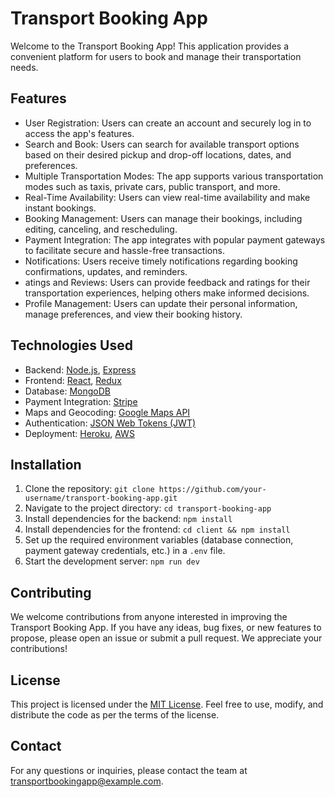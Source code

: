 # Transport Booking App

Welcome to the Transport Booking App! This application provides a convenient platform for users to book and manage their transportation needs.

## Features

- User Registration: Users can create an account and securely log in to access the app's features.
- Search and Book: Users can search for available transport options based on their desired pickup and drop-off locations, dates, and preferences.
- Multiple Transportation Modes: The app supports various transportation modes such as taxis, private cars, public transport, and more.
- Real-Time Availability: Users can view real-time availability and make instant bookings.
- Booking Management: Users can manage their bookings, including editing, canceling, and rescheduling.
- Payment Integration: The app integrates with popular payment gateways to facilitate secure and hassle-free transactions.
- Notifications: Users receive timely notifications regarding booking confirmations, updates, and reminders.
- atings and Reviews: Users can provide feedback and ratings for their transportation experiences, helping others make informed decisions.
- Profile Management: Users can update their personal information, manage preferences, and view their booking history.

## Technologies Used

- Backend: [Node.js](https://nodejs.org), [Express](https://expressjs.com)
- Frontend: [React](https://reactjs.org), [Redux](https://redux.js.org)
- Database: [MongoDB](https://www.mongodb.com)
- Payment Integration: [Stripe](https://stripe.com)
- Maps and Geocoding: [Google Maps API](https://cloud.google.com/maps-platform/)
- Authentication: [JSON Web Tokens (JWT)](https://jwt.io)
- Deployment: [Heroku](https://www.heroku.com), [AWS](https://aws.amazon.com)

## Installation

1. Clone the repository: `git clone https://github.com/your-username/transport-booking-app.git`
2. Navigate to the project directory: `cd transport-booking-app`
3. Install dependencies for the backend: `npm install`
4. Install dependencies for the frontend: `cd client && npm install`
5. Set up the required environment variables (database connection, payment gateway credentials, etc.) in a `.env` file.
6. Start the development server: `npm run dev`

## Contributing

We welcome contributions from anyone interested in improving the Transport Booking App. If you have any ideas, bug fixes, or new features to propose, please open an issue or submit a pull request. We appreciate your contributions!

## License

This project is licensed under the [MIT License](LICENSE). Feel free to use, modify, and distribute the code as per the terms of the license.

## Contact

For any questions or inquiries, please contact the team at transportbookingapp@example.com.
